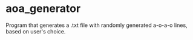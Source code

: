 # aoa_generator
Program that generates a .txt file with randomly generated a-o-a-o lines, based on user's choice.
